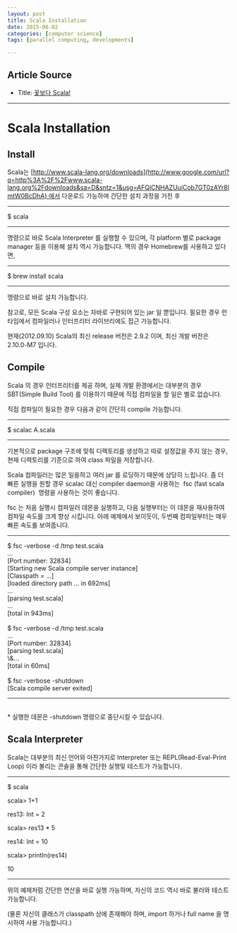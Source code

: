 ```yaml
---
layout: post
title: Scala Installation
date: 2015-06-02
categories: [computer science]
tags: [parallel computing, developments]

---
```


## Article Source
* Title: [꽃보다 Scala!](https://docs.google.com/document/pub?id=1kSNKKKwM8rjGhn9Gnw-6Q0VCImpwSRZ7_QzwNwXgMxM)


----


Scala Installation 
==================

## Install 

Scala는
[http://www.scala-lang.org/downloads](http://www.google.com/url?q=http%3A%2F%2Fwww.scala-lang.org%2Fdownloads&sa=D&sntz=1&usg=AFQjCNHAZUuiCob7GT0zAYr8lmtW0BcDhA) 에서
다운로드 가능하며 간단한 설치 과정을 거친 후

* * * * *

\$ scala

* * * * *

명령으로 바로 Scala Interpreter 를 실행할 수 있으며, 각 platform 별로
package manager 등을 이용해 설치 역시 가능합니다. 맥의 경우 Homebrew를
사용하고 있다면,

* * * * *

\$ brew install scala

* * * * *

명령으로 바로 설치 가능합니다.

참고로, 모든 Scala 구성 요소는 자바로 구현되어 있는 jar 일 뿐입니다.
필요한 경우 런타임에서 컴파일러나 인터프리터 라이브리에도 접근
가능합니다.

현재(2012.09.10) Scala의 최신 release 버전은 2.9.2 이며, 최신 개발
버전은 2.10.0-M7 입니다.

## Compile 

Scala 의 경우 인터프리터를 제공 하며, 실제 개발 환경에서는 대부분의 경우
SBT(Simple Build Tool) 를 이용하기 때문에 직접 컴파일을 할 일은 별로
없습니다.

직접 컴파일이 필요한 경우 다음과 같이 간단히 compile 가능합니다.

* * * * *

\$ scalac A.scala

* * * * *

기본적으로 package 구조에 맞춰 디렉토리를 생성하고 따로 설정값을 주지
않는 경우, 현재 디렉토리를 기준으로 하여 class 파일을 저장합니다.

Scala 컴파일러는 많은 일을하고 여러 jar 를 로딩하기 때문에 상당히
느립니다. 좀 더 빠른 실행을 원할 경우 scalac 대신 compiler daemon을
사용하는  fsc (fast scala compiler)  명령을 사용하는 것이 좋습니다.

fsc 는 처음 실행시 컴파일러 데몬을 실행하고, 다음 실행부터는 이 데몬을
재사용하여 컴파일 속도를 크게 향상 시킵니다. 아래 예제에서 보이듯이,
두번째 컴파일부터는 매우 빠른 속도롤 보여줍니다.

* * * * *

\$ fsc -verbose -d /tmp test.scala\
...\
[Port number: 32834]\
[Starting new Scala compile server instance]\
[Classpath = ...]\
[loaded directory path ... in 692ms]\
...\
[parsing test.scala]\
...\
[total in 943ms]\
\
\$ fsc -verbose -d /tmp test.scala\
...\
[Port number: 32834]\
[parsing test.scala]\
\\&...\
[total in 60ms]\
\
\$ fsc -verbose -shutdown\
[Scala compile server exited]

* * * * *

\
\* 실행한 데몬은 -shutdown 명령으로 중단시킬 수 있습니다.

## Scala Interpreter 

Scala는 대부분의 최신 언어와 마찬가지로 Interpreter 또는
REPL(Read-Eval-Print Loop) 이라 불리는 콘솔을 통해 간단한 실행및
테스트가 가능합니다.

* * * * *

\$ scala

scala\> 1+1

res13: Int = 2

scala\> res13 \* 5

res14: Int = 10

scala\> println(res14)

10

* * * * *

위의 예제처럼 간단한 연산을 바로 실행 가능하며, 자신의 코드 역시 바로
불러와 테스트 가능합니다.

(물론 자신의 클래스가 classpath 상에 존재해야 하며, import 하거나 full
name 을 명시하여 사용 가능합니다.)



